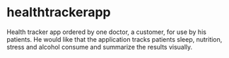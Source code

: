 # healthtrackerapp
 Health tracker app ordered by one doctor, a customer,  for use by his patients. He would like that the application tracks patients sleep, nutrition,  stress and alcohol consume and summarize the results visually. 

